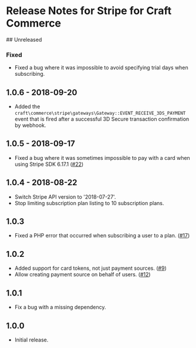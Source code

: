 # Release Notes for Stripe for Craft Commerce

## Unreleased

### Fixed

- Fixed a bug where it was impossible to avoid specifying trial days when subscribing.

## 1.0.6 - 2018-09-20

- Added the `craft\commerce\stripe\gateways\Gateway::EVENT_RECEIVE_3DS_PAYMENT` event that is fired after a successful 3D Secure transaction confirmation by webhook.

## 1.0.5 - 2018-09-17

- Fixed a bug where it was sometimes impossible to pay with a card when using Stripe SDK 6.17.1 ([#22](https://github.com/craftcms/commerce-stripe/issues/22))

## 1.0.4 - 2018-08-22

- Switch Stripe API version to '2018-07-27'.
- Stop limiting subscription plan listing to 10 subscription plans.

## 1.0.3

- Fixed a PHP error that occurred when subscribing a user to a plan. ([#17](https://github.com/craftcms/commerce-stripe/issues/17))

## 1.0.2

- Added support for card tokens, not just payment sources. ([#9](https://github.com/craftcms/commerce-stripe/issues/9))
- Allow creating payment source on behalf of users. ([#12](https://github.com/craftcms/commerce-stripe/issues/12))

## 1.0.1

- Fix a bug with a missing dependency.

## 1.0.0

- Initial release.
